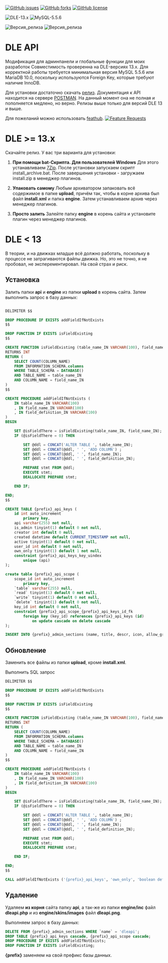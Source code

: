 [![GitHub issues](https://img.shields.io/github/issues/Gokujo/dle_api.svg?style=flat-square)](https://github.com/Gokujo/dle_api/issues)
[![GitHub forks](https://img.shields.io/github/forks/Gokujo/dle_api.svg?style=flat-square)](https://github.com/Gokujo/dle_api/network)
[![GitHub license](https://img.shields.io/github/license/Gokujo/dle_api.svg?style=flat-square)](https://github.com/Gokujo/dle_api/blob/master/LICENSE)

![DLE-13.x](https://img.shields.io/badge/DLE-13.x-green.svg?style=flat-square)
![MySQL-5.5.6](https://img.shields.io/badge/MySQL-5.5.6-red.svg?style=flat-square)

![Версия_релиза](https://img.shields.io/badge/Version-0.1.3-orange.svg?style=flat-square)
![Версия_релиза](https://img.shields.io/badge/Version-BETA-orange.svg?style=flat-square)

# DLE API
Модификация для админпанели и глобальные функции для моих разработок
Совместимость проверенна на DLE-версиях 13.х. Для корректной работы требуется минимальная версия MySQL 5.5.6 или MariaDB 10.0, поскольку используются Foreign Key, которые требуют наличие InnoDB.

Для установки достаточно скачать [релиз](https://github.com/Gokujo/dle_api/releases/latest).
Документация к API находится на сервере [POSTMAN](https://documenter.getpostman.com/view/7856564/SW7T9BsW). На данный момент она не полная и пополняется медлено, но верно.
Релизы выше только для версий DLE 13 и выше.

Для пожеланий можно использовать [feathub](https://feathub.com/Gokujo/dle_api).
[![Feature Requests](https://feathub.com/Gokujo/dle_api?format=svg)](https://feathub.com/Gokujo/dle_api)


# DLE >= 13.x
Скачайте релиз. У вас три варианта для установки:
1. **При помощи bat-Скрипта. Для пользователей Windows**
Для этого устанавливаем [7Zip](https://www.7-zip.org/download.html).
После установки запускаем скрипт install_archive.bat.
После завершения установки - загружаем install.zip в менеджер плагинов.

1. **Упаковать самому**
Любым архиватором запаковать всё содержимое в папке **upload**, причём так, чтобы в корне архива был файл **install.xml** и папка **engine**.
Затем устанавливаем архив через менеджер плагинов.

1. **Просто залить**
Залейте папку **engine** в корень сайта и установите плагин через менеджер плагинов.



# DLE < 13
В теории, и на движках младше всё должно работать, поскольку в процессе не затрагиваются файлы движка. Но, это не точно, я не пробовал, не эксперементировал. На свой страх и риск.

## Установка
Залить папки **api** и **engine** из папки **upload** в корень сайта. Затем выполнить запрос в базу данных:

```SQL

DELIMITER $$

DROP PROCEDURE IF EXISTS addFieldIfNotExists
$$

DROP FUNCTION IF EXISTS isFieldExisting
$$

CREATE FUNCTION isFieldExisting (table_name_IN VARCHAR(100), field_name_IN VARCHAR(100))
RETURNS INT
RETURN (
    SELECT COUNT(COLUMN_NAME)
    FROM INFORMATION_SCHEMA.columns
    WHERE TABLE_SCHEMA = DATABASE()
    AND TABLE_NAME = table_name_IN
    AND COLUMN_NAME = field_name_IN
)
$$

CREATE PROCEDURE addFieldIfNotExists (
    IN table_name_IN VARCHAR(100)
    , IN field_name_IN VARCHAR(100)
    , IN field_definition_IN VARCHAR(100)
)
BEGIN

    SET @isFieldThere = isFieldExisting(table_name_IN, field_name_IN);
    IF (@isFieldThere = 0) THEN

        SET @ddl = CONCAT('ALTER TABLE ', table_name_IN);
        SET @ddl = CONCAT(@ddl, ' ', 'ADD COLUMN') ;
        SET @ddl = CONCAT(@ddl, ' ', field_name_IN);
        SET @ddl = CONCAT(@ddl, ' ', field_definition_IN);

        PREPARE stmt FROM @ddl;
        EXECUTE stmt;
        DEALLOCATE PREPARE stmt;

    END IF;

END;
$$

CREATE TABLE {prefix}_api_keys (
	id int auto_increment
		primary key,
	api varchar(255) not null,
	is_admin tinyint(1) default 0 not null,
	creator int default 0 null,
	created datetime default CURRENT_TIMESTAMP not null,
	active tinyint(1) default 0 not null,
	user_id int default 0 not null,
  	own_only tinyint(1) default 1 not null,
	constraint {prefix}_api_keys_key_uindex
		unique (api)
);

create table {prefix}_api_scope (
	scope_id int auto_increment
		primary key,
	`table` varchar(255) null,
	`read` tinyint(1) default 0 not null,
	`write` tinyint(1) default 0 not null,
	`delete` tinyint(1) default 0 not null,
	key_id int default 0 not null,
	constraint {prefix}_api_scope_{prefix}_api_keys_id_fk
		foreign key (key_id) references {prefix}_api_keys (id)
			on update cascade on delete cascade
);

INSERT INTO {prefix}_admin_sections (name, title, descr, icon, allow_groups) VALUES ('dleapi', 'DLE-API', 'Неофициальное API для DLE. Раздел по созданию и управлению над ключами доступа к API.', '/engine/skins/images/icons/dleapi.png', 1);
```

## Обновление
Заменить все файлы из папки **upload**, кроме **install.xml**.

Выполнить SQL запрос

```SQL
DELIMITER $$

DROP PROCEDURE IF EXISTS addFieldIfNotExists
$$

DROP FUNCTION IF EXISTS isFieldExisting
$$

CREATE FUNCTION isFieldExisting (table_name_IN VARCHAR(100), field_name_IN VARCHAR(100))
RETURNS INT
RETURN (
    SELECT COUNT(COLUMN_NAME)
    FROM INFORMATION_SCHEMA.columns
    WHERE TABLE_SCHEMA = DATABASE()
    AND TABLE_NAME = table_name_IN
    AND COLUMN_NAME = field_name_IN
)
$$

CREATE PROCEDURE addFieldIfNotExists (
    IN table_name_IN VARCHAR(100)
    , IN field_name_IN VARCHAR(100)
    , IN field_definition_IN VARCHAR(100)
)
BEGIN

    SET @isFieldThere = isFieldExisting(table_name_IN, field_name_IN);
    IF (@isFieldThere = 0) THEN

        SET @ddl = CONCAT('ALTER TABLE ', table_name_IN);
        SET @ddl = CONCAT(@ddl, ' ', 'ADD COLUMN') ;
        SET @ddl = CONCAT(@ddl, ' ', field_name_IN);
        SET @ddl = CONCAT(@ddl, ' ', field_definition_IN);

        PREPARE stmt FROM @ddl;
        EXECUTE stmt;
        DEALLOCATE PREPARE stmt;

    END IF;

END;
$$

CALL addFieldIfNotExists ('{prefix}_api_keys', 'own_only', 'boolean default false not null');
```

## Удаление
Удаляем **из корня** сайта папку **api**, a так-же из папки **engine/inc** файл **dleapi.php** и из **engine/skins/images** файл **dleapi.png**.

Выполняем запрос в базу данных:


```SQL
DELETE FROM {prefix}_admin_sections WHERE `name` = 'dleapi';
DROP TABLE {prefix}_api_keys cascade, {prefix}_api_scope cascade;
DROP PROCEDURE IF EXISTS addFieldIfNotExists;
DROP FUNCTION IF EXISTS isFieldExisting;
```

**{prefix}** заменяем на свой префикс базы данных.
